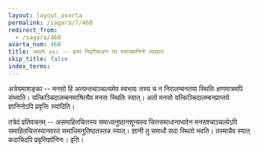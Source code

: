 ```yaml
---
layout: layout_avarta
permalink: /sagara/7/468
redirect_from:
  - /sagara/468
avarta_num: 468
title: आवर्तः ४६८ -- इत्थं निवृत्तिप्रधान एव स्याज्ज्ञानिनो व्यवहारः
skip_title: false
index_terms: 
---
```


अत्रेयमाशङ्का -- मनसो हि अत्यन्तचाञ्चल्यमेव स्वभावः
तस्य च न निरालम्बनतया स्थितिः क्षणमात्रमपि संभवति। यत्किञ्चिदालम्बनमाश्रित्यैव मनसः स्थितिः स्यात्। अतो मनसो यत्किञ्चिदालम्बनप्राप्तये
ज्ञानिनोऽपि प्रवृत्तिः स्यादिति।

तत्रेदं प्रतिवचनम् -- असमाहितचित्तस्य समाध्यनुष्ठानशून्यस्य चित्तसमाधानाभावेन मनसश्चाञ्चल्येऽपि समाहितचित्तस्यानवरतं समाधिमनुतिष्ठतस्तन्न स्यात्। ज्ञानी तु समाधौ सदा स्थितो भवति। तस्मान्नैव स्यात्
कदाचिदपि प्रवृत्तिर्ज्ञानिनः। इति।
